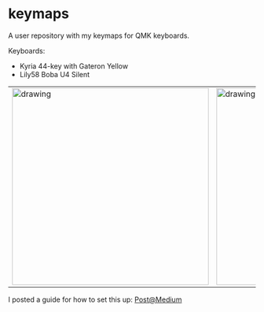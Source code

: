 # keymaps
A user repository with my keymaps for QMK keyboards.

Keyboards:
- Kyria 44-key with Gateron Yellow
- Lily58 Boba U4 Silent

<table style="border-collapse: collapse; border: none;">
  <tr style="border: none;">
    <td style="border: none;"><img src="https://user-images.githubusercontent.com/1384547/132745670-abdf16f8-488b-4c6e-a9ee-b5b259b1f638.jpg" alt="drawing" width="400"/></td>
    <td style="border: none;"><img src="https://user-images.githubusercontent.com/1384547/132745688-de5702ef-acae-4fae-aa5a-e7e8233ad5e0.JPG" alt="drawing" width="400"/></td>
  </tr>
</table>

I posted a guide for how to set this up: [Post@Medium](https://medium.com/@patrick.elmquist/separate-keymap-repo-for-qmk-136ff5a419bd)
